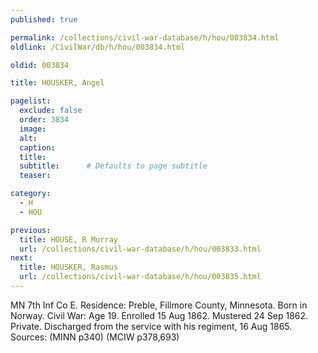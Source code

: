 ```yaml
---
published: true

permalink: /collections/civil-war-database/h/hou/003834.html
oldlink: /CivilWar/db/h/hou/003834.html

oldid: 003834

title: HOUSKER, Angel

pagelist:
  exclude: false
  order: 3834
  image: 
  alt:
  caption:
  title:
  subtitle:      # Defaults to page subtitle
  teaser:

category: 
  - H 
  - HOU

previous:
  title: HOUSE, R Murray
  url: /collections/civil-war-database/h/hou/003833.html  
next:
  title: HOUSKER, Rasmus
  url: /collections/civil-war-database/h/hou/003835.html   
---
```

MN 7th Inf Co E. Residence: Preble, Fillmore County, Minnesota. Born in Norway. Civil War: Age 19. Enrolled 15 Aug 1862. Mustered 24 Sep 1862. Private. Discharged from the service with his regiment, 16 Aug 1865. Sources: (MINN p340) (MCIW p378,693)
